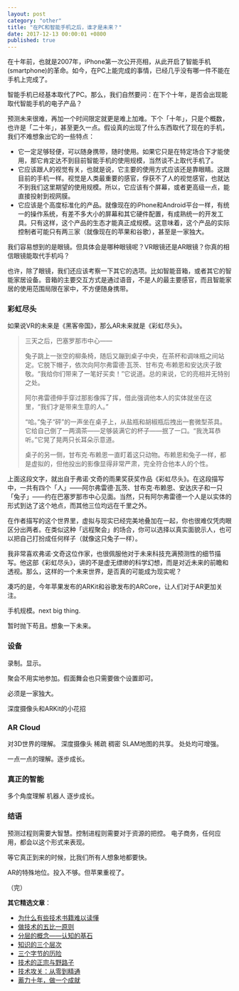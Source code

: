 ```yaml
---
layout: post
category: "other"
title: "在PC和智能手机之后，谁才是未来？"
date: 2017-12-13 00:00:01 +0800
published: true
---
```


在十年前，也就是2007年，iPhone第一次公开亮相，从此开启了智能手机(smartphone)的革命。如今，在PC上能完成的事情，已经几乎没有哪一件不能在手机上完成了。

智能手机已经基本取代了PC。那么，我们自然要问：在下个十年，是否会出现能取代智能手机的电子产品？

<!--more-->

预测未来很难，再加一个时间限定就更是难上加难。下个「十年」，只是个概数，也许是「二十年」，甚至更久一点。假设真的出现了什么东西取代了现在的手机，我们不难想象出它的一些特点：

* 它一定足够轻便，可以随身携带，随时使用。如果它只是在特定场合下才能使用，那它肯定达不到目前智能手机的使用规模，当然谈不上取代手机了。
* 它应该跟人的视觉有关，也就是说，它主要的使用方式应该还是靠眼睛。这跟目前的手机一样。视觉是人类最重要的感官，俘获不了人的视觉感官，也就达不到我们这里期望的使用规模。所以，它应该有个屏幕，或者更高级一点，能直接投射到视网膜。
* 它应该是个高度标准化的产品。就像现在的iPhone和Android平台一样，有统一的操作系统，有差不多大小的屏幕和其它硬件配置，有成熟统一的开发工具。只有这样，这个产品的生态才能真正成规模。这意味着，这个产品的实际控制者可能只有两三家（就像现在的苹果和谷歌），甚至是一家独大。

我们容易想到的是眼镜。但具体会是哪种眼镜呢？VR眼镜还是AR眼镜？你真的相信眼镜能取代手机吗？

也许，除了眼镜，我们还应该考察一下其它的选项。比如智能音箱，或者其它的智能家居设备。音箱的主要交互方式是通过语音，不是人的最主要感官，而且智能家居的使用范围局限在家中，不方便随身携带。

### 彩虹尽头

如果说VR的未来是《黑客帝国》，那么AR未来就是《彩虹尽头》。

> 三天之后，巴塞罗那市中心——
> 
> 兔子跳上一张空的柳条椅，随后又蹦到桌子中央，在茶杯和调味瓶之间站定。它脱下帽子，依次向阿尔弗雷德·瓦茨、甘布克·布赖恩和安达庆子致敬。“我给你们带来了一笔好买卖！”它说道。总的来说，它的亮相并无特别之处。
> 
> 阿尔弗雷德伸手穿过那影像挥了挥，借此强调他本人的实体就坐在这里，“我们才是带来生意的人。”
> 
> “哈。”兔子“砰”的一声坐在桌子上，从盐瓶和胡椒瓶后拽出一套微型茶具。它给自己倒了一两滴茶——足够装满它的杯子——抿了一口。“我洗耳恭听。”它晃了晃两只长耳朵示意道。
> 
> 桌子的另一侧，甘布克·布赖恩一直盯着这只动物。布赖恩和兔子一样，都是虚拟的，但他投出的影像显得非常严肃，完全符合他本人的个性。

上面这段文字，就出自于弗诺·文奇的雨果奖获奖作品《彩虹尽头》。在这段描写中，一共有四个「人」——阿尔弗雷德·瓦茨、甘布克·布赖恩、安达庆子和一只「兔子」——约在巴塞罗那市中心见面。当然，只有阿尔弗雷德一个人是以实体的形式到达了这个地点，而其他三位均远在千里之外。

在作者描写的这个世界里，虚拟与现实已经完美地叠加在一起，你也很难仅凭肉眼区分出两者。在类似这种「远程聚会」的场合，你可以选择以真实面貌示人，也可以把自己打扮成任何样子（就像这只兔子一样）。

我非常喜欢弗诺·文奇这位作家，也很佩服他对于未来科技充满预测性的细节描写。他这部《彩虹尽头》，讲的不是虚无缥缈的科学幻想，而是对近未来的前瞻和透视。那么，这样的一个未来世界，是否真的可能成为现实呢？

凑巧的是，今年苹果发布的ARKit和谷歌发布的ARCore，让人们对于AR更加关注。

手机规模。next big thing.

暂时抛下苟且。想象一下未来。

### 设备

录制。显示。

聚会不用实地参加。假面舞会也只需要做个设置即可。

必须是一家独大。

深度摄像头和ARKit的小花招


### AR Cloud

对3D世界的理解。
深度摄像头 稀疏 稠密
SLAM地图的共享。
处处均可增强。


一点一点的理解。逐步成长。

### 真正的智能

多个角度理解
机器人
逐步成长。

### 结语

预测过程则需要大智慧。控制进程则需要对于资源的把控。
电子商务，任何应用，都会以这个形式来表现。

等它真正到来的时候，比我们所有人想象地都要快。

AR的特殊地位。投入不够。但苹果重视了。

（完）


**其它精选文章**：

* [为什么有些技术书籍难以读懂](https://mp.weixin.qq.com/s?__biz=MzA4NTg1MjM0Mg==&mid=2657261571&idx=1&sn=3ec850d9ffba8ae4fbba95d11b416a81&chksm=844791dab33018cc24fc3ce14c9e15d7f8133aff5eb6e8aa883a4092bcfa82f754683aed4a27#rd)
* [做技术的五比一原则](https://mp.weixin.qq.com/s?__biz=MzA4NTg1MjM0Mg==&amp;mid=2657261555&amp;idx=1&amp;sn=3662a2635ecf6f67185abfd697b1057c&amp;chksm=84479e2ab330173cebe16826942b034daec79ded13ee4c03003d7bef262d4969ef0ffb1a0cfb#rd)
* [分层的概念——认知的基石](https://mp.weixin.qq.com/s?__biz=MzA4NTg1MjM0Mg==&mid=2657261549&idx=1&sn=350d445acf339ce19e7aab1ff19d92d0&chksm=84479e34b3301722aea0aaaa6f74656dd3e9509d70bf5719fb3992d744312bdd1484fc0c1852#rd)
* [知识的三个层次](https://mp.weixin.qq.com/s?__biz=MzA4NTg1MjM0Mg==&mid=2657261491&idx=1&sn=cff9bcc4d4cc8c5e642309f7ac1dd5b3&chksm=84479e6ab330177c51bbf8178edc0a6f0a1d56bbeb997ab1cf07d5489336aa59748dea1b3bbc#rd)
* [三个字节的历险](https://mp.weixin.qq.com/s?__biz=MzA4NTg1MjM0Mg==&mid=2657261541&idx=1&sn=2f1ea200389d82e7340a5b4103968d7f&chksm=84479e3cb330172a6b2285d4199822143ad05ef8e8c878b98d4ee4f857664c3d15f54e0aab50#rd)
* [技术的正宗与野路子](https://mp.weixin.qq.com/s?__biz=MzA4NTg1MjM0Mg==&mid=2657261357&idx=1&sn=ebb11a1623e00ca8e6ad55c9ad6b2547#rd)
* [技术攻关：从零到精通](https://mp.weixin.qq.com/s?__biz=MzA4NTg1MjM0Mg==&mid=2657261530&idx=1&sn=6e2e80a0895325861541c2b4266ae374&chksm=84479e03b3301715c53f0eebff06f6eca7d4a4089a635a2628e31480a5ca9e328403992f435b#rd)
* [蓄力十年，做一个成就](https://mp.weixin.qq.com/s?__biz=MzA4NTg1MjM0Mg==&mid=2657261524&idx=1&sn=f41934e050c964edd71371923c89e7cc&chksm=84479e0db330171b4211c0c31d11f94ed2508a68adc8760b173e448c26ab7b99964d5038c4dd#rd)

